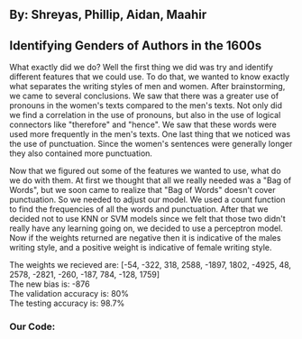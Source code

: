 ## By: Shreyas, Phillip, Aidan, Maahir

## Identifying Genders of Authors in the 1600s

What exactly did we do? Well the first thing we did was try and identify different features that we could use. To do that, we wanted to know exactly what separates the writing styles of men and women. After brainstorming, we came to several conclusions. We saw that there was a greater use of pronouns in the women's texts compared to the men's texts. Not only did we find a correlation in the use of pronouns, but also in the use of logical connectors like "therefore" and "hence". We saw that these words were used more frequently in the men's texts. One last thing that we noticed was the use of punctuation. Since the women's sentences were generally longer they also contained more punctuation. 

Now that we figured out some of the features we wanted to use, what do we do with them. At first we thought that all we really needed was a "Bag of Words", but we soon came to realize that "Bag of Words" doesn't cover punctuation. So we needed to adjust our model. We used a count function to find the frequencies of all the words and punctuation. After that we decided not to use KNN or SVM models since we felt that those two didn't really have any learning going on, we decided to use a perceptron model. Now if the weights returned are negative then it is indicative of the males writing style, and a positive weight is indicative of female writing style.

The weights we recieved are: [-54,  -322,   318,  2588, -1897,  1802, -4925,    48,  2578, -2821,  -260,  -187,   784,  -128,  1759] <br>
The new bias is: -876 <br>
The validation accuracy is: 80%  <br>
The testing accuracy is: 98.7%

<body>
        <div class = "center">
            <h3>Our Code:</h3>
            <script src="https://gist.github.com/shreyas-s125/74bdb14a1dafab9619a30c08c73ff714.js"></script>
        </div>
    </body>  




